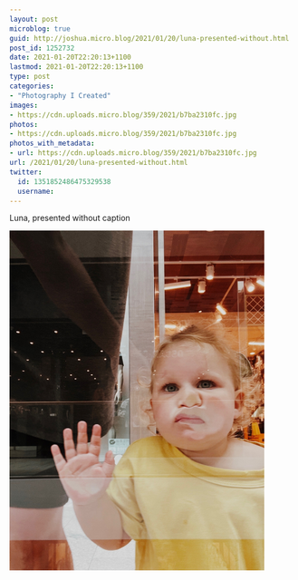 ```yaml
---
layout: post
microblog: true
guid: http://joshua.micro.blog/2021/01/20/luna-presented-without.html
post_id: 1252732
date: 2021-01-20T22:20:13+1100
lastmod: 2021-01-20T22:20:13+1100
type: post
categories:
- "Photography I Created"
images:
- https://cdn.uploads.micro.blog/359/2021/b7ba2310fc.jpg
photos:
- https://cdn.uploads.micro.blog/359/2021/b7ba2310fc.jpg
photos_with_metadata:
- url: https://cdn.uploads.micro.blog/359/2021/b7ba2310fc.jpg
url: /2021/01/20/luna-presented-without.html
twitter:
  id: 1351852486475329538
  username: 
---
```

Luna, presented without caption

<img src="uploads/2021/b7ba2310fc.jpg" width="450" height="600" alt="" />
